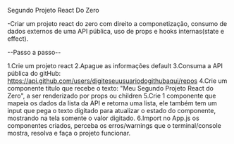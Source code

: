 
Segundo Projeto React Do Zero

-Criar um projeto react do zero com direito a componetização, consumo de dados externos de uma API pública, uso de props e hooks internas(state e effect).

--Passo a passo--

1.Crie um projeto react
2.Apague as informações default
3.Consuma a API pública do gitHub:
https://api.github.com/users/digiteseuusuariodogithubaqui/repos 
4.Crie um componente título que recebe o texto: "Meu Segundo Projeto React do Zero", a ser renderizado por props ou children
5.Crie 1 componente que mapeia os dados da lista da API e retorna uma lista, ele também tem um input que pega o texto digitado para atualizar o estado do componente, mostrando na tela somente o valor digitado.
6.Import no App.js os componentes criados, perceba os erros/warnings que o terminal/console mostra, resolva e faça o projeto funcionar.